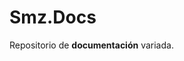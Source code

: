 # Smz.Docs
Repositorio de **documentación** variada.


<!--stackedit_data:
eyJoaXN0b3J5IjpbLTExMzExMDAwMzVdfQ==
-->